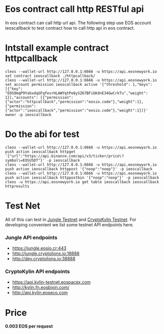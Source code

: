 # Eos contract call http RESTful api
In eos contract can call http url api. The following step use EOS account ieoscallback to test contract how to call http api in eos contract.

# Intstall example contract httpcallback
```
cleos --wallet-url http://127.0.0.1:6666 -u https://api.eosnewyork.io set contract ieoscallback ./httpcallback/
cleos --wallet-url http://127.0.0.1:6666 -u https://api.eosnewyork.io set account permission ieoscallback active '{"threshold": 1,"keys": [{"key": "EOS8mqP9YabxdqGFqfevrHLAWYqtPe6ySZ67BFiGKdnE34GwCrkTu","weight": 1}],"accounts": [{"permission":{"actor":"httpcallback","permission":"eosio.code"},"weight":1},{"permission":{"actor":"ieoscallback","permission":"eosio.code"},"weight":1}]}' owner -p ieoscallback
```
# Do the abi for test
```
cleos --wallet-url http://127.0.0.1:6666 -u https://api.eosnewyork.io push action ieoscallback httpget '{"url":"https://api.binance.com/api/v3/ticker/price\?symbol\=EOSUSDT"}' -p ieoscallback
cleos --wallet-url http://127.0.0.1:6666 -u https://api.eosnewyork.io push action ieoscallback httppost '{"noop":"noop"}' -p ieoscallback
cleos --wallet-url http://127.0.0.1:6666 -u https://api.eosnewyork.io push action ieoscallback httppostbin '{"noop":"noop"}' -p ieoscallback
cleos -u https://api.eosnewyork.io get table ieoscallback ieoscallback httpresults
```

# Test Net
All of this can test in [Jungle Testnet](http://jungle.cryptolions.io) and [CryptoKylin Testnet](https://www.cryptokylin.io/). For developing convenient we list some testnet API endpoints here.

### Jungle API endpoints
* https://jungle.eosio.cr:443
* http://jungle.cryptolions.io:18888
* http://dev.cryptolions.io:38888

### CryptoKylin API endpoints
* https://api.kylin-testnet.eospacex.com
* http://kylin.fn.eosbixin.com/
* http://api.kylin.eoseco.com

# Price
**0.003 EOS per request**
